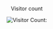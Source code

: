 <div align="center"> 
  <p>Visitor count</p>
  <img src="https://profile-counter.glitch.me/{datapounce}/count.svg" alt="Visitor Count:" />
</div>

